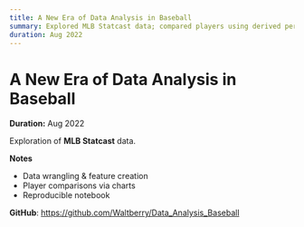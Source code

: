 ```yaml
---
title: A New Era of Data Analysis in Baseball
summary: Explored MLB Statcast data; compared players using derived performance metrics and visuals.
duration: Aug 2022
---
```


# A New Era of Data Analysis in Baseball

**Duration:** Aug 2022

Exploration of **MLB Statcast** data.

**Notes**
- Data wrangling & feature creation
- Player comparisons via charts
- Reproducible notebook

**GitHub**: <https://github.com/Waltberry/Data_Analysis_Baseball>

